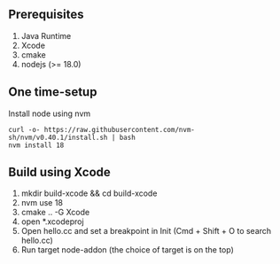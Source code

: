 Prerequisites
-----------------
1. Java Runtime
2. Xcode
3. cmake
4. nodejs (>= 18.0)

One time-setup
--------------
Install node using nvm
```
curl -o- https://raw.githubusercontent.com/nvm-sh/nvm/v0.40.1/install.sh | bash
nvm install 18
```


Build using Xcode
-------------------
1. mkdir build-xcode && cd build-xcode
2. nvm use 18
2. cmake .. -G Xcode
3. open *.xcodeproj
4. Open hello.cc and set a breakpoint in Init (Cmd + Shift + O to search hello.cc)
5. Run target node-addon (the choice of target is on the top)